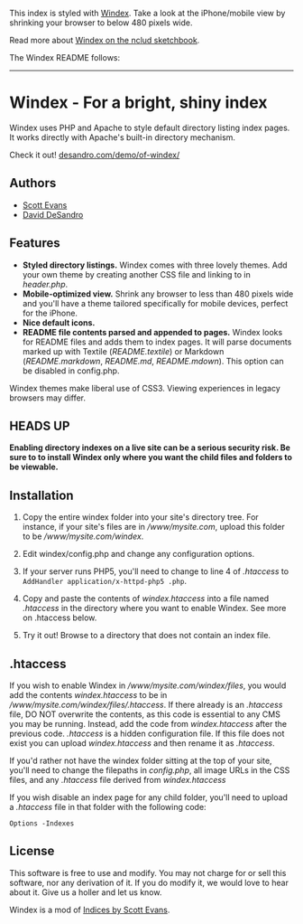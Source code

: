 This index is styled with [Windex](http://github.com/desandro/windex). Take a look at the iPhone/mobile view by shrinking your browser to below 480 pixels wide.

Read more about [Windex on the nclud sketchbook](http://nclud.com/sketchbook/windex-cleans-up-your-index/).

The Windex README follows:

* * *

Windex - For a bright, shiny index
==================================

Windex uses PHP and Apache to style default directory listing index pages. It works directly with Apache's built-in directory mechanism.

Check it out! [desandro.com/demo/of-windex/](http://desandro.com/demo/of-windex/)

Authors
-------

* [Scott Evans](http://antisleep.com)
* [David DeSandro](http://desandro.com)


Features
--------

* **Styled directory listings.** Windex comes with three lovely themes. Add your own theme by creating another CSS file and linking to in _header.php_.
* **Mobile-optimized view.** Shrink any browser to less than 480 pixels wide and you'll have a theme tailored specifically for mobile devices, perfect for the iPhone.
* **Nice default icons.**
* **README file contents parsed and appended to pages.** Windex looks for README files and adds them to index pages. It will parse documents marked up with Textile (_README.textile_) or Markdown (_README.markdown_, _README.md_, _README.mdown_). This option can be disabled in config.php.

Windex themes make liberal use of CSS3. Viewing experiences in legacy browsers may differ.

HEADS UP
--------

**Enabling directory indexes on a live site can be a serious security risk. Be sure to to install Windex only where you want the child files and folders to be viewable.**

Installation
------------

1. Copy the entire windex folder into your site's directory tree. For instance, if your site's files are in _/www/mysite.com_, upload this folder to be _/www/mysite.com/windex_.

2. Edit windex/config.php and change any configuration options. 

3. If your server runs PHP5, you'll need to change to line 4 of _.htaccess_ to `AddHandler application/x-httpd-php5 .php`.

4. Copy and paste the contents of _windex.htaccess_ into a file named _.htaccess_ in the directory where you want to enable Windex. See more on .htaccess below.

5. Try it out!  Browse to a directory that does not contain an index file.

.htaccess
---------

If you wish to enable Windex in _/www/mysite.com/windex/files_, you would add the contents _windex.htaccess_ to be in _/www/mysite.com/windex/files/.htaccess_.  If there already is an _.htaccess_ file, DO NOT overwrite the contents, as this code is essential to any CMS you may be running. Instead, add the code from _windex.htaccess_ after the previous code. _.htaccess_ is a hidden configuration file. If this file does not exist you can upload _windex.htaccess_ and then rename it as _.htaccess_.

If you'd rather not have the windex folder sitting at the top of your site, you'll need to change the filepaths in _config.php_, all image URLs in the CSS files, and any _.htaccess_ file derived from _windex.htaccess_

If you wish disable an index page for any child folder, you'll need to upload a _.htaccess_ file in that folder with the following code:

    Options -Indexes

License
-------

This software is free to use and modify.  You may not charge for or sell this software, nor any derivation of it. If you do modify it, we would love to hear about it. Give us a holler and let us know.

Windex is a mod of [Indices by Scott Evans](http://antisleep.com/indices/).